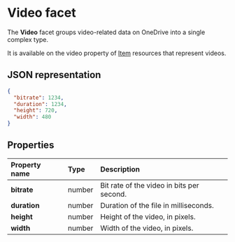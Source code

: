 ﻿# Video facet
The **Video** facet groups video-related data on OneDrive into a single complex type.

It is available on the video property of [Item][item-resource] resources that
represent videos.

## JSON representation

<!-- { "blockType": "resource", "@odata.type": "oneDrive.video" } -->
```json
{
  "bitrate": 1234,
  "duration": 1234,
  "height": 720,
  "width": 480
}
```
## Properties

| Property name | Type   | Description                               |
|:--------------|:-------|:------------------------------------------|
| **bitrate**   | number | Bit rate of the video in bits per second. |
| **duration**  | number | Duration of the file in milliseconds.     |
| **height**    | number | Height of the video, in pixels.           |
| **width**     | number | Width of the video, in pixels.            |

[item-resource]: ../resources/item.md
